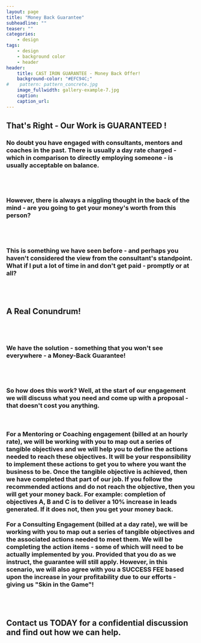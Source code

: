 ```yaml
---
layout: page
title: "Money Back Guarantee"
subheadline: ""
teaser: ""
categories:
    - design
tags:
    - design
    - background color
    - header
header:
    title: CAST IRON GUARANTEE - Money Back Offer!
    background-color: "#EFC94C;"
#    pattern: pattern_concrete.jpg
    image_fullwidth: gallery-example-7.jpg
    caption:
    caption_url:
---
```

<!--more-->

## That's Right - Our Work is GUARANTEED !

<h3>No doubt you have engaged with consultants, mentors and coaches in the past.  There is usually a day rate charged - which in comparison to directly employing someone - is usually acceptable on balance.
</h3><br><br>
<h3>However, there is always a niggling thought in the back of the mind - are you going to get your money's worth from this person?
</h3><br><br>
<h3>This is something we have seen before - and perhaps you haven't considered the view from the consultant's standpoint.  What if I put a lot of time in and don't get paid - promptly or at all?
</h3><br><br>
<h2>A Real Conundrum!
</h2><br><br>
<h3>We have the solution - something that you won't see everywhere - a Money-Back Guarantee!
</h3><br><br>
<h3>So how does this work?  Well, at the start of our engagement we will discuss what you need and come up with a proposal - that doesn't cost you anything.
</h3><br>
<h3>For a Mentoring or Coaching engagement (billed at an hourly rate), we will be working with you to map out a series of tangible objectives and we will help you to define the actions needed to reach these objectives.  It will be your responsibility to implement these actions to get you to where you want the business to be.  Once the tangible objective is achieved, then we have completed that part of our job.  If you follow the recommended actions and do not reach the objective, then you will get your money back.
For example: completion of objectives A, B and C is to deliver a 10% increase in leads generated. If it does not, then you get your money back.<br><br>
For a Consulting Engagement (billed at a day rate), we will be working with you to map out a series of tangible objectives and the associated actions needed to meet them.  We will be completing the action items - some of which will need to be actually implemented by you.  Provided that you do as we instruct, the guarantee will still apply.  However, in this scenario, we will also agree with you a SUCCESS FEE based upon the increase in your profitability due to our efforts - giving us "Skin in the Game"!  
</h3><br><br>


<h2>Contact us TODAY for a confidential discussion and find out how we can help.</h2>

<!-- ### All Header-Styles
{: .t60 }

{% include list-posts tag='header' %}
-->
